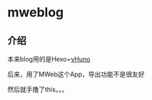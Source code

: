 # mweblog

## 介绍

本来blog用的是Hexo+[vHuno](https://github.com/virink/vHuno)

后来，用了MWeb这个App，导出功能不是很友好

然后就手撸了this。。。